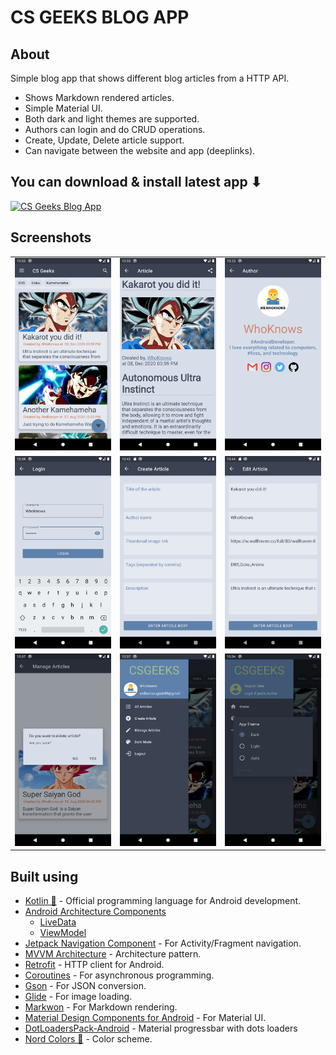 # CS GEEKS BLOG APP

## About   
Simple blog app that shows different blog articles from a HTTP API.
- Shows Markdown rendered articles. 
- Simple Material UI.
- Both dark and light themes are supported.
- Authors can login and do CRUD operations.
- Create, Update, Delete article support.
- Can navigate between the website and app (deeplinks).

## You can download & install latest app ⬇   

[![CS Geeks Blog App](https://img.shields.io/badge/Download-Latest-App?style=for-the-badge&logo=android)](https://github.com/mrwhoknows55/csgeeks-blog-app/releases/download/v1.0/csgeeks.apk)

## Screenshots
<table>
  <tr>
    <td><img src = "docs/screenshots/HomePage.png"></td>
    <td><img src = "docs/screenshots/ArticlePage.png"></td>
    <td><img src = "docs/screenshots/AuthorPage.png"></td>
  </tr>
  <tr>
    <td><img src = "docs/screenshots/LoginPage.png"></td>
    <td><img src = "docs/screenshots/CreateArticle.png"></td>
    <td><img src = "docs/screenshots/EditArticlePage.png"></td>
  </tr>
    <tr>
    <td><img src = "docs/screenshots/DeleteArticlePage.png"></td>
    <td><img src = "docs/screenshots/NavDrawer.png"></td>
    <td><img src = "docs/screenshots/SelectThemeDialog.png"></td>
  </tr>
</table>    

## Built using
- [Kotlin 💙](https://kotlinlang.org/) - Official programming language for Android development.
- [Android Architecture Components](https://developer.android.com/topic/libraries/architecture)
  - [LiveData](https://developer.android.com/topic/libraries/architecture/livedata)
  - [ViewModel](https://developer.android.com/topic/libraries/architecture/viewmodel)
- [Jetpack Navigation Component](https://developer.android.com/guide/navigation/) - For Activity/Fragment navigation.
- [MVVM Architecture](https://www.journaldev.com/20292/android-mvvm-design-pattern) - Architecture pattern.
- [Retrofit](https://square.github.io/retrofit/) - HTTP client for Android.
- [Coroutines](https://kotlinlang.org/docs/reference/coroutines-overview.html) - For asynchronous programming.
- [Gson](https://github.com/google/gson) - For JSON conversion.
- [Glide](https://github.com/bumptech/glide) - For image loading.
- [Markwon](https://github.com/noties/Markwon) - For Markdown rendering.
- [Material Design Components for Android](https://material.io/android) - For Material UI.
- [DotLoadersPack-Android](https://github.com/agrawalsuneet/DotLoadersPack-Android) - Material progressbar with dots loaders
- [Nord Colors 💚](https://www.nordtheme.com/) - Color scheme.